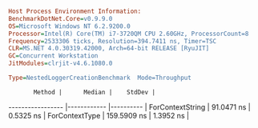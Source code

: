 ```ini

Host Process Environment Information:
BenchmarkDotNet.Core=v0.9.9.0
OS=Microsoft Windows NT 6.2.9200.0
Processor=Intel(R) Core(TM) i7-3720QM CPU 2.60GHz, ProcessorCount=8
Frequency=2533306 ticks, Resolution=394.7411 ns, Timer=TSC
CLR=MS.NET 4.0.30319.42000, Arch=64-bit RELEASE [RyuJIT]
GC=Concurrent Workstation
JitModules=clrjit-v4.6.1080.0

Type=NestedLoggerCreationBenchmark  Mode=Throughput  

```
           Method |      Median |    StdDev |
----------------- |------------ |---------- |
 ForContextString |  91.0471 ns | 0.5325 ns |
   ForContextType | 159.5909 ns | 1.3952 ns |
